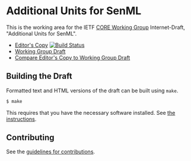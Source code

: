 # Additional Units for SenML

This is the working area for the IETF [CORE Working Group](https://datatracker.ietf.org/wg/core/documents/) Internet-Draft, "Additional Units for SenML".

* [Editor's Copy](https://core-wg.github.io/senml-more-units/#go.draft-ietf-core-senml-more-units.html)   [![Build Status](https://travis-ci.org/core-wg/senml-more-units.svg?branch=master)](https://travis-ci.org/core-wg/senml-more-units)
* [Working Group Draft](https://tools.ietf.org/html/draft-ietf-core-senml-more-units)
* [Compare Editor's Copy to Working Group Draft](https://core-wg.github.io/senml-more-units/#go.draft-ietf-core-senml-more-units.diff)

## Building the Draft

Formatted text and HTML versions of the draft can be built using `make`.

```sh
$ make
```

This requires that you have the necessary software installed.  See
[the instructions](https://github.com/martinthomson/i-d-template/blob/master/doc/SETUP.md).


## Contributing

See the
[guidelines for contributions](https://github.com/core-wg/senml-more-units/blob/master/CONTRIBUTING.md).
